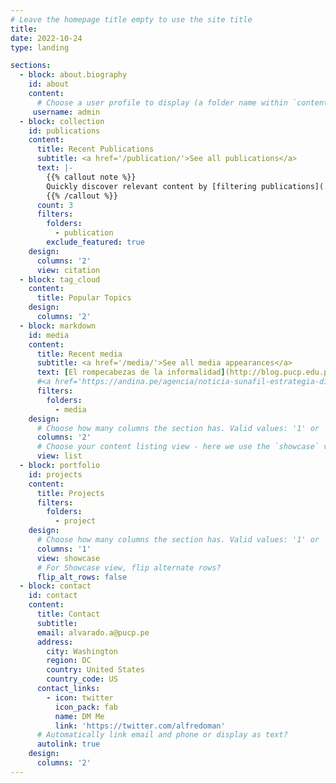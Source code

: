 ```yaml
---
# Leave the homepage title empty to use the site title
title:
date: 2022-10-24
type: landing

sections:
  - block: about.biography
    id: about
    content:
      # Choose a user profile to display (a folder name within `content/authors/`)
     username: admin
  - block: collection
    id: publications
    content:
      title: Recent Publications
      subtitle: <a href='/publication/'>See all publications</a>
      text: |-
        {{% callout note %}}
        Quickly discover relevant content by [filtering publications](./publication/).
        {{% /callout %}}
      count: 3
      filters:
        folders:
          - publication
        exclude_featured: true
    design:
      columns: '2'
      view: citation
  - block: tag_cloud
    content:
      title: Popular Topics
    design:
      columns: '2'
  - block: markdown
    id: media
    content:
      title: Recent media
      subtitle: <a href='/media/'>See all media appearances</a>
      text: [El rompecabezas de la informalidad](http://blog.pucp.edu.pe/blog/idhal/2021/02/09/el-rompecabezas-de-la-informalidad/) 
      #<a href='https://andina.pe/agencia/noticia-sunafil-estrategia-disminuye-incumplimiento-los-derechos-laborales-915898.aspx'>Sunafil: estrategia disminuye el incumplimiento de los derechos laborales</a>.
      filters:
        folders:
          - media
    design:
      # Choose how many columns the section has. Valid values: '1' or '2'.
      columns: '2'
      # Choose your content listing view - here we use the `showcase` view
      view: list
  - block: portfolio
    id: projects
    content:
      title: Projects
      filters:
        folders:
          - project
    design:
      # Choose how many columns the section has. Valid values: '1' or '2'.
      columns: '1'
      view: showcase
      # For Showcase view, flip alternate rows?
      flip_alt_rows: false
  - block: contact
    id: contact
    content:
      title: Contact
      subtitle:
      email: alvarado.a@pucp.pe
      address:
        city: Washington
        region: DC
        country: United States
        country_code: US
      contact_links:
        - icon: twitter
          icon_pack: fab
          name: DM Me
          link: 'https://twitter.com/alfredoman'
      # Automatically link email and phone or display as text?
      autolink: true
    design:
      columns: '2'
---
```

